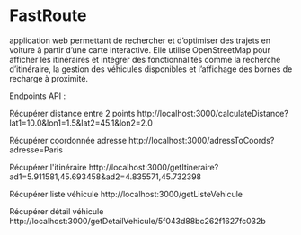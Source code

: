 # FastRoute
application web permettant de rechercher et d’optimiser des trajets en voiture à partir d’une carte interactive. Elle utilise OpenStreetMap pour afficher les itinéraires et intégrer des fonctionnalités comme la recherche d’itinéraire, la gestion des véhicules disponibles et l’affichage des bornes de recharge à proximité.

Endpoints API :

Récupérer distance entre 2 points
http://localhost:3000/calculateDistance?lat1=10.0&lon1=1.5&lat2=45.1&lon2=2.0

Récupérer coordonnée adresse
http://localhost:3000/adressToCoords?adresse=Paris

Récupérer l'itinéraire
http://localhost:3000/getItineraire?ad1=5.911581,45.693458&ad2=4.835571,45.732398

Récupérer liste véhicule
http://localhost:3000/getListeVehicule

Récupérer détail véhicule
http://localhost:3000/getDetailVehicule/5f043d88bc262f1627fc032b
